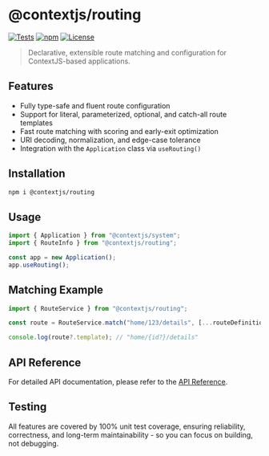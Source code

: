 # @contextjs/routing

[![Tests](https://github.com/contextjs/context/actions/workflows/tests.yaml/badge.svg?branch=main)](https://github.com/contextjs/context/actions/workflows/tests.yaml)
[![npm](https://badgen.net/npm/v/@contextjs/routing?cache=300)](https://www.npmjs.com/package/@contextjs/routing)
[![License](https://badgen.net/static/license/MIT)](https://github.com/contextjs/context/blob/main/LICENSE)

> Declarative, extensible route matching and configuration for ContextJS-based applications.

## Features

- Fully type-safe and fluent route configuration
- Support for literal, parameterized, optional, and catch-all route templates
- Fast route matching with scoring and early-exit optimization
- URI decoding, normalization, and edge-case tolerance
- Integration with the `Application` class via `useRouting()`

## Installation

```bash
npm i @contextjs/routing
```

## Usage

```ts
import { Application } from "@contextjs/system";
import { RouteInfo } from "@contextjs/routing";

const app = new Application();
app.useRouting();
```

## Matching Example

```ts
import { RouteService } from "@contextjs/routing";

const route = RouteService.match("home/123/details", [...routeDefinitions]);

console.log(route?.template); // "home/{id?}/details"
```

## API Reference
For detailed API documentation, please refer to the [API Reference](https://contextjs.dev/api/routing#api-reference).

## Testing

All features are covered by 100% unit test coverage, ensuring reliability, correctness, and long-term maintainability - so you can focus on building, not debugging.
